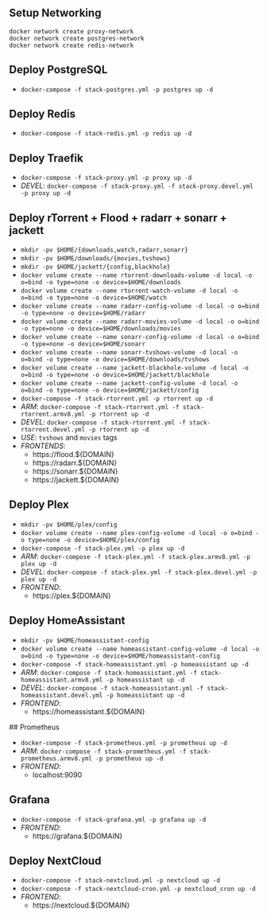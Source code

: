 ## Setup Networking
```
docker network create proxy-network
docker network create postgres-network
docker network create redis-network
```


## Deploy PostgreSQL
- `docker-compose -f stack-postgres.yml -p postgres up -d`


## Deploy Redis
- `docker-compose -f stack-redis.yml -p redis up -d`


## Deploy Traefik
- `docker-compose -f stack-proxy.yml -p proxy up -d`
- *DEVEL*: `docker-compose -f stack-proxy.yml -f stack-proxy.devel.yml -p proxy up -d`


## Deploy rTorrent + Flood + radarr + sonarr + jackett
- `mkdir -pv $HOME/{downloads,watch,radarr,sonarr}`
- `mkdir -pv $HOME/downloads/{movies,tvshows}`
- `mkdir -pv $HOME/jackett/{config,blackhole}`
- `docker volume create --name rtorrent-downloads-volume -d local -o o=bind -o type=none -o device=$HOME/downloads`
- `docker volume create --name rtorrent-watch-volume -d local -o o=bind -o type=none -o device=$HOME/watch`
- `docker volume create --name radarr-config-volume -d local -o o=bind -o type=none -o device=$HOME/radarr`
- `docker volume create --name radarr-movies-volume -d local -o o=bind -o type=none -o device=$HOME/downloads/movies`
- `docker volume create --name sonarr-config-volume -d local -o o=bind -o type=none -o device=$HOME/sonarr`
- `docker volume create --name sonarr-tvshows-volume -d local -o o=bind -o type=none -o device=$HOME/downloads/tvshows`
- `docker volume create --name jackett-blackhole-volume -d local -o o=bind -o type=none -o device=$HOME/jackett/blackhole`
- `docker volume create --name jackett-config-volume -d local -o o=bind -o type=none -o device=$HOME/jackett/config`
- `docker-compose -f stack-rtorrent.yml -p rtorrent up -d`
- *ARM*: `docker-compose -f stack-rtorrent.yml -f stack-rtorrent.armv8.yml -p rtorrent up -d`
- *DEVEL*: `docker-compose -f stack-rtorrent.yml -f stack-rtorrent.devel.yml -p rtorrent up -d`
- *USE*: `tvshows` and `movies` tags
- *FRONTENDS*:
  - https://flood.${DOMAIN}
  - https://radarr.${DOMAIN}
  - https://sonarr.${DOMAIN}
  - https://jackett.${DOMAIN}


## Deploy Plex
- `mkdir -pv $HOME/plex/config`
- `docker volume create --name plex-config-volume -d local -o o=bind -o type=none -o device=$HOME/plex/config`
- `docker-compose -f stack-plex.yml -p plex up -d`
- *ARM*: `docker-compose -f stack-plex.yml -f stack-plex.armv8.yml -p plex up -d`
- *DEVEL*: `docker-compose -f stack-plex.yml -f stack-plex.devel.yml -p plex up -d`
- *FRONTEND*:
  - https://plex.${DOMAIN}


## Deploy HomeAssistant
- `mkdir -pv $HOME/homeassistant-config`
- `docker volume create --name homeassistant-config-volume -d local -o o=bind -o type=none -o device=$HOME/homeassistant-config`
- `docker-compose -f stack-homeassistant.yml -p homeassistant up -d`
- *ARM*: `docker-compose -f stack-homeassistant.yml -f stack-homeassistant.armv8.yml -p homeassistant up -d`
- *DEVEL*: `docker-compose -f stack-homeassistant.yml -f stack-homeassistant.devel.yml -p homeassistant up -d`
- *FRONTEND*:
  - https://homeassistant.${DOMAIN}


## Prometheus
- `docker-compose -f stack-prometheus.yml -p prometheus up -d`
- *ARM*: `docker-compose -f stack-prometheus.yml -f stack-prometheus.armv8.yml -p prometheus up -d`
- *FRONTEND*:
  - localhost:9090


## Grafana
- `docker-compose -f stack-grafana.yml -p grafana up -d`
- *FRONTEND*:
  - https://grafana.${DOMAIN}


## Deploy NextCloud
- `docker-compose -f stack-nextcloud.yml -p nextcloud up -d`
- `docker-compose -f stack-nextcloud-cron.yml -p nextcloud_cron up -d`
- *FRONTEND*:
  - https://nextcloud.${DOMAIN}
